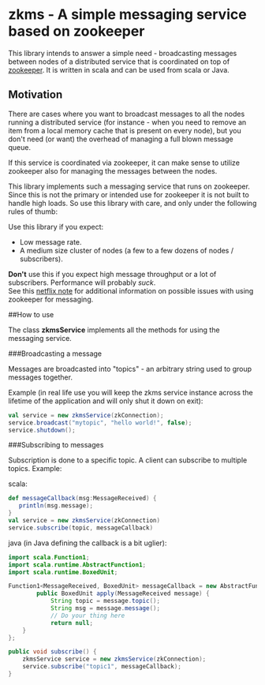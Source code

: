 zkms - A simple messaging service based on zookeeper 
====

This library intends to answer a simple need - broadcasting messages between nodes of a distributed service that is coordinated on top of [zookeeper](http://zookeeper.apache.org/). It is written in scala and can be used from scala or Java.

Motivation
----

There are cases where you want to broadcast messages to all the nodes running a distributed service (for instance - when you need to remove an item from a local memory cache that is present on every node), but you don't need (or want) the overhead of managing a full blown message queue.

If this service is coordinated via zookeeper, it can make sense to utilize zookeeper also for managing the messages between the nodes.

This library implements such a messaging service that runs on zookeeper. Since this is not the primary or intended use for zookeeper it is not built to handle high loads. So use this library with care, and only under the following rules of thumb:

Use this library if you expect:

- Low message rate.
- A medium size cluster of nodes (a few to a few dozens of nodes / subscribers).

**Don't** use this if you expect high message throughput or a lot of subscribers. Performance will probably *suck*.   
See this [netflix note](https://github.com/Netflix/curator/wiki/Tech-Note-4) for additional information on possible issues with using zookeeper for messaging. 

##How to use


The class **zkmsService** implements all the methods for using the messaging service.

###Broadcasting a message

Messages are broadcasted into "topics" - an arbitrary string used to group messages together. 

Example (in real life use you will keep the zkms service instance across the lifetime of the application and will only shut it down on exit):

```scala
val service = new zkmsService(zkConnection);
service.broadcast("mytopic", "hello world!", false);
service.shutdown();
```

###Subscribing to messages

Subscription is done to a specific topic. A client can subscribe to multiple topics.
Example:

scala:

```scala
def messageCallback(msg:MessageReceived) {
   println(msg.message);
}
val service = new zkmsService(zkConnection)
service.subscribe(topic, messageCallback)
```

java (in Java defining the callback is a bit uglier):

```java
import scala.Function1;
import scala.runtime.AbstractFunction1;
import scala.runtime.BoxedUnit;

Function1<MessageReceived, BoxedUnit> messageCallback = new AbstractFunction1<MessageReceived, BoxedUnit>() {
	    public BoxedUnit apply(MessageReceived message) {
	    	String topic = message.topic();
	    	String msg = message.message();
	    	// Do your thing here
	        return null;
    }
};

public void subscribe() {	
	zkmsService service = new zkmsService(zkConnection);
	service.subscribe("topic1", messageCallback);
}
```
